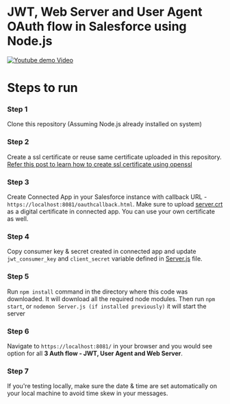 # JWT, Web Server and User Agent OAuth flow in Salesforce using Node.js

[![Youtube demo Video](https://img.youtube.com/vi/Iez9xdKbeuk/0.jpg)](https://www.youtube.com/watch?v=Iez9xdKbeuk)


# Steps to run

### Step 1
Clone this repository (Assuming Node.js already installed on system)

### Step 2
Create a ssl certificate or reuse same certificate uploaded in this repository. [Refer this post to learn how to create ssl certificate using openssl](http://www.jitendrazaa.com/blog/salesforce/use-lightning-components-on-external-websites-lightning-out/)

### Step 3
Create Connected App in your Salesforce instance with callback URL - `https://localhost:8081/oauthcallback.html`. Make sure to upload [server.crt](https://github.com/JitendraZaa/JWTDemo/blob/master/server.crt) as a digital certificate in connected app. You can use your own certificate as well.

### Step 4
Copy consumer key & secret created in connected app and update `jwt_consumer_key` and `client_secret` variable defined in [Server.js](https://github.com/JitendraZaa/JWTDemo/blob/master/Server.js) file.
 

### Step 5
Run `npm install` command in the directory where this code was downloaded. It will download all the required node modules.
Then run `npm start`, or `nodemon Server.js (if installed previously)` it will start the server

### Step 6
Navigate to `https://localhost:8081/` in your browser and you would see option for all **3 Auth flow - JWT, User Agent and Web Server**.

### Step 7
If you're testing locally, make sure the date & time are set automatically on your local machine to avoid time skew in your messages.
